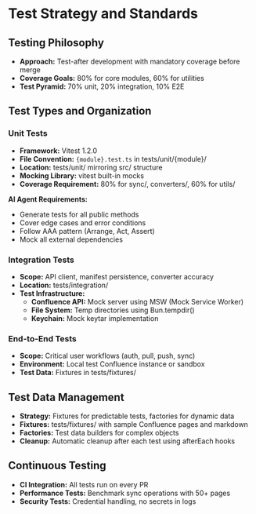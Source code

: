 # Test Strategy and Standards

## Testing Philosophy

- **Approach:** Test-after development with mandatory coverage before merge
- **Coverage Goals:** 80% for core modules, 60% for utilities
- **Test Pyramid:** 70% unit, 20% integration, 10% E2E

## Test Types and Organization

### Unit Tests

- **Framework:** Vitest 1.2.0
- **File Convention:** `{module}.test.ts` in tests/unit/{module}/
- **Location:** tests/unit/ mirroring src/ structure
- **Mocking Library:** vitest built-in mocks
- **Coverage Requirement:** 80% for sync/, converters/, 60% for utils/

**AI Agent Requirements:**
- Generate tests for all public methods
- Cover edge cases and error conditions
- Follow AAA pattern (Arrange, Act, Assert)
- Mock all external dependencies

### Integration Tests

- **Scope:** API client, manifest persistence, converter accuracy
- **Location:** tests/integration/
- **Test Infrastructure:**
  - **Confluence API:** Mock server using MSW (Mock Service Worker)
  - **File System:** Temp directories using Bun.tempdir()
  - **Keychain:** Mock keytar implementation

### End-to-End Tests

- **Scope:** Critical user workflows (auth, pull, push, sync)
- **Environment:** Local test Confluence instance or sandbox
- **Test Data:** Fixtures in tests/fixtures/

## Test Data Management

- **Strategy:** Fixtures for predictable tests, factories for dynamic data
- **Fixtures:** tests/fixtures/ with sample Confluence pages and markdown
- **Factories:** Test data builders for complex objects
- **Cleanup:** Automatic cleanup after each test using afterEach hooks

## Continuous Testing

- **CI Integration:** All tests run on every PR
- **Performance Tests:** Benchmark sync operations with 50+ pages
- **Security Tests:** Credential handling, no secrets in logs
